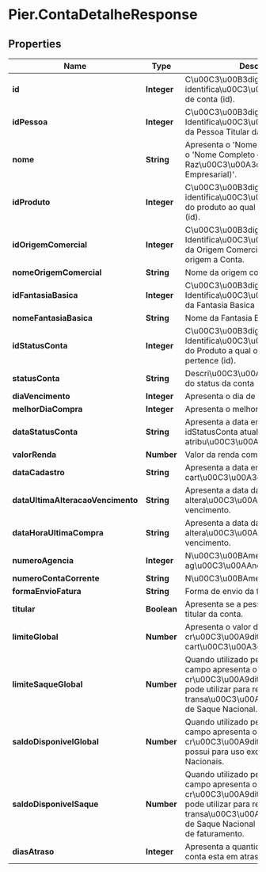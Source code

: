 # Pier.ContaDetalheResponse

## Properties
Name | Type | Description | Notes
------------ | ------------- | ------------- | -------------
**id** | **Integer** | C\u00C3\u00B3digo de identifica\u00C3\u00A7\u00C3\u00A3o de conta (id). | [optional] 
**idPessoa** | **Integer** | C\u00C3\u00B3digo de Identifica\u00C3\u00A7\u00C3\u00A3o da Pessoa Titular da Conta (id). | [optional] 
**nome** | **String** | Apresenta o &#39;Nome Completo da PF&#39; ou o &#39;Nome Completo da Raz\u00C3\u00A3o Social (Nome Empresarial)&#39;. | 
**idProduto** | **Integer** | C\u00C3\u00B3digo de identifica\u00C3\u00A7\u00C3\u00A3o do produto ao qual a conta faz parte. (id). | [optional] 
**idOrigemComercial** | **Integer** | C\u00C3\u00B3digo de Identifica\u00C3\u00A7\u00C3\u00A3o da Origem Comercial (id) que deu origem a Conta. | [optional] 
**nomeOrigemComercial** | **String** | Nome da origem comercial | 
**idFantasiaBasica** | **Integer** | C\u00C3\u00B3digo de Identifica\u00C3\u00A7\u00C3\u00A3o da Fantasia Basica (id). | [optional] 
**nomeFantasiaBasica** | **String** | Nome da Fantasia Basica | 
**idStatusConta** | **Integer** | C\u00C3\u00B3digo de Identifica\u00C3\u00A7\u00C3\u00A3o do Produto a qual o cart\u00C3\u00A3o pertence (id). | [optional] 
**statusConta** | **String** | Descri\u00C3\u00A7\u00C3\u00A3o do status da conta | [optional] 
**diaVencimento** | **Integer** | Apresenta o dia de vencimento. | [optional] 
**melhorDiaCompra** | **Integer** | Apresenta o melhor dia de compra. | [optional] 
**dataStatusConta** | **String** | Apresenta a data em que o idStatusConta atual fora atribu\u00C3\u00ADdo para ela. | [optional] 
**valorRenda** | **Number** | Valor da renda comprovada. | [optional] 
**dataCadastro** | **String** | Apresenta a data em que o cart\u00C3\u00A3o foi gerado. | [optional] 
**dataUltimaAlteracaoVencimento** | **String** | Apresenta a data da ultima altera\u00C3\u00A7\u00C3\u00A3o de vencimento. | [optional] 
**dataHoraUltimaCompra** | **String** | Apresenta a data da ultima altera\u00C3\u00A7\u00C3\u00A3o de vencimento. | [optional] 
**numeroAgencia** | **Integer** | N\u00C3\u00BAmero da ag\u00C3\u00AAncia. | [optional] 
**numeroContaCorrente** | **String** | N\u00C3\u00BAmero da conta corrente. | [optional] 
**formaEnvioFatura** | **String** | Forma de envio da fatura. | [optional] 
**titular** | **Boolean** | Apresenta se a pessoa \u00C3\u00A9 titular da conta. | [optional] 
**limiteGlobal** | **Number** | Apresenta o valor do limite de cr\u00C3\u00A9dito que o portador do cart\u00C3\u00A3o possui. | 
**limiteSaqueGlobal** | **Number** | Quando utilizado pelo emissor, este campo apresenta o valor do limite de cr\u00C3\u00A9dito que o portador pode utilizar para realizar transa\u00C3\u00A7\u00C3\u00B5es de Saque Nacional. | 
**saldoDisponivelGlobal** | **Number** | Quando utilizado pelo emissor, este campo apresenta o valor do limite de cr\u00C3\u00A9dito que o portador possui para uso exclusivo em Compras Nacionais. | 
**saldoDisponivelSaque** | **Number** | Quando utilizado pelo emissor, este campo apresenta o valor do limite de cr\u00C3\u00A9dito que o portador pode utilizar para realizar transa\u00C3\u00A7\u00C3\u00B5es de Saque Nacional dentro de cada ciclo de faturamento. | 
**diasAtraso** | **Integer** | Apresenta a quantidade de dias que a conta esta em atraso | [optional] 


